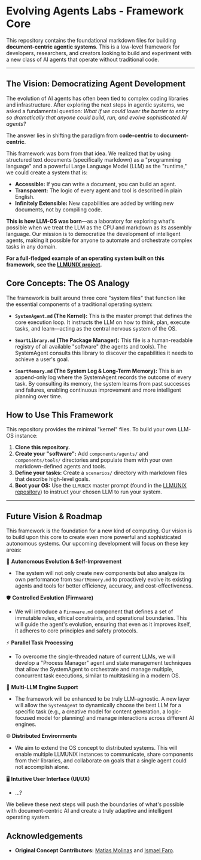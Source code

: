 # Evolving Agents Labs - Framework Core

This repository contains the foundational markdown files for building **document-centric agentic systems**. This is a low-level framework for developers, researchers, and creators looking to build and experiment with a new class of AI agents that operate without traditional code.

---

## The Vision: Democratizing Agent Development

The evolution of AI agents has often been tied to complex coding libraries and infrastructure. After exploring the next steps in agentic systems, we asked a fundamental question: *What if we could lower the barrier to entry so dramatically that anyone could build, run, and evolve sophisticated AI agents?*

The answer lies in shifting the paradigm from **code-centric** to **document-centric**.

This framework was born from that idea. We realized that by using structured text documents (specifically markdown) as a "programming language" and a powerful Large Language Model (LLM) as the "runtime," we could create a system that is:

-   **Accessible:** If you can write a document, you can build an agent.
-   **Transparent:** The logic of every agent and tool is described in plain English.
-   **Infinitely Extensible:** New capabilities are added by writing new documents, not by compiling code.

**This is how LLM-OS was born**—as a laboratory for exploring what's possible when we treat the LLM as the CPU and markdown as its assembly language. Our mission is to democratize the development of intelligent agents, making it possible for anyone to automate and orchestrate complex tasks in any domain.

**For a full-fledged example of an operating system built on this framework, see the [LLMUNIX project](https://github.com/EvolvingAgentsLabs/llmunix).**

## Core Concepts: The OS Analogy

The framework is built around three core "system files" that function like the essential components of a traditional operating system:

-   **`SystemAgent.md` (The Kernel):** This is the master prompt that defines the core execution loop. It instructs the LLM on how to think, plan, execute tasks, and learn—acting as the central nervous system of the OS.

-   **`SmartLibrary.md` (The Package Manager):** This file is a human-readable registry of all available "software" (the agents and tools). The SystemAgent consults this library to discover the capabilities it needs to achieve a user's goal.

-   **`SmartMemory.md` (The System Log & Long-Term Memory):** This is an append-only log where the SystemAgent records the outcome of every task. By consulting its memory, the system learns from past successes and failures, enabling continuous improvement and more intelligent planning over time.

## How to Use This Framework

This repository provides the minimal "kernel" files. To build your own LLM-OS instance:

1.  **Clone this repository.**
2.  **Create your "software":** Add `components/agents/` and `components/tools/` directories and populate them with your own markdown-defined agents and tools.
3.  **Define your tasks:** Create a `scenarios/` directory with markdown files that describe high-level goals.
4.  **Boot your OS:** Use the `LLMUNIX` master prompt (found in the [LLMUNIX repository](https://github.com/EvolvingAgentsLabs/llmunix)) to instruct your chosen LLM to run your system.

---

## Future Vision & Roadmap

This framework is the foundation for a new kind of computing. Our vision is to build upon this core to create even more powerful and sophisticated autonomous systems. Our upcoming development will focus on these key areas:

🌱 **Autonomous Evolution & Self-Improvement**
-   The system will not only create new components but also analyze its own performance from `SmartMemory.md` to proactively evolve its existing agents and tools for better efficiency, accuracy, and cost-effectiveness.

🛡️ **Controlled Evolution (Firmware)**
-   We will introduce a `Firmware.md` component that defines a set of immutable rules, ethical constraints, and operational boundaries. This will guide the agent's evolution, ensuring that even as it improves itself, it adheres to core principles and safety protocols.

⚡ **Parallel Task Processing**
-   To overcome the single-threaded nature of current LLMs, we will develop a "Process Manager" agent and state management techniques that allow the SystemAgent to orchestrate and manage multiple, concurrent task executions, similar to multitasking in a modern OS.

🔌 **Multi-LLM Engine Support**
-   The framework will be enhanced to be truly LLM-agnostic. A new layer will allow the `SystemAgent` to dynamically choose the best LLM for a specific task (e.g., a creative model for content generation, a logic-focused model for planning) and manage interactions across different AI engines.

🌐 **Distributed Environments**
-   We aim to extend the OS concept to distributed systems. This will enable multiple LLMUNIX instances to communicate, share components from their libraries, and collaborate on goals that a single agent could not accomplish alone.

🖥️ **Intuitive User Interface (UI/UX)**
-   ...?

We believe these next steps will push the boundaries of what's possible with document-centric AI and create a truly adaptive and intelligent operating system.

## Acknowledgements

-   **Original Concept Contributors:** [Matias Molinas](https://github.com/matiasmolinas) and [Ismael Faro](https://github.com/ismaelfaro).
